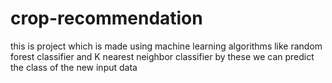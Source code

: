 # crop-recommendation
this is project which is made using machine learning algorithms like random forest classifier and K nearest neighbor classifier by these we can predict the class of the new input data
